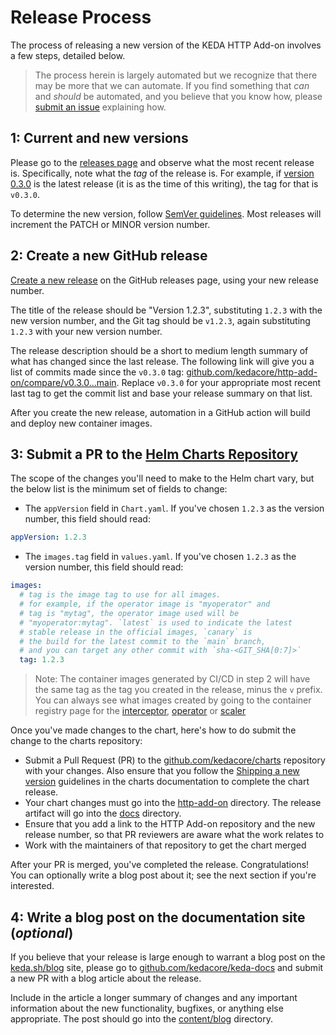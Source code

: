 # Release Process

The process of releasing a new version of the KEDA HTTP Add-on involves a few steps, detailed below.

>The process herein is largely automated but we recognize that there may be more that we can automate. If you find something that _can_ and _should_ be automated, and you believe that you know how, please [submit an issue](https://github.com/kedacore/http-add-on/issues/new?assignees=&labels=needs-discussion%2Cfeature-request&template=Feature_request.md) explaining how.

## 1: Current and new versions

Please go to the [releases page](https://github.com/kedacore/http-add-on/releases) and observe what the most recent release is. Specifically, note what the _tag_ of the release is. For example, if [version 0.3.0](https://github.com/kedacore/http-add-on/releases/tag/v0.3.0) is the latest release (it is as the time of this writing), the tag for that is `v0.3.0`.

To determine the new version, follow [SemVer guidelines](https://semver.org). Most releases will increment the PATCH or MINOR version number.

## 2: Create a new GitHub release

[Create a new release](https://github.com/kedacore/http-add-on/releases/new) on the GitHub releases page, using your new release number.

The title of the release should be "Version 1.2.3", substituting `1.2.3` with the new version number, and the Git tag should be `v1.2.3`, again substituting `1.2.3` with your new version number.

The release description should be a short to medium length summary of what has changed since the last release. The following link will give you a list of commits made since the `v0.3.0` tag: [github.com/kedacore/http-add-on/compare/v0.3.0...main](https://github.com/kedacore/http-add-on/compare/v0.3.0...main). Replace `v0.3.0` for your appropriate most recent last tag to get the commit list and base your release summary on that list.

After you create the new release, automation in a GitHub action will build and deploy new container images.

## 3: Submit a PR to the [Helm Charts Repository](https://github.com/kedacore/charts)

The scope of the changes you'll need to make to the Helm chart vary, but the below list is the minimum set of fields to change:

- The `appVersion` field in `Chart.yaml`. If you've chosen `1.2.3` as the version number, this field should read:

```yaml
appVersion: 1.2.3
```

- The `images.tag` field in `values.yaml`. If you've chosen `1.2.3` as the version number, this field should read:

```yaml
images:
  # tag is the image tag to use for all images.
  # for example, if the operator image is "myoperator" and 
  # tag is "mytag", the operator image used will be
  # "myoperator:mytag". `latest` is used to indicate the latest
  # stable release in the official images, `canary` is 
  # the build for the latest commit to the `main` branch,
  # and you can target any other commit with `sha-<GIT_SHA[0:7]>`
  tag: 1.2.3
```

>Note: The container images generated by CI/CD in step 2 will have the same tag as the tag you created in the release, minus the `v` prefix. You can always see what images created by going to the container registry page for the [interceptor](https://github.com/orgs/kedacore/packages/container/package/http-add-on-interceptor), [operator](https://github.com/kedacore/http-add-on/pkgs/container/http-add-on-operator) or [scaler](https://github.com/kedacore/http-add-on/pkgs/container/http-add-on-scaler)


Once you've made changes to the chart, here's how to do submit the change to the charts repository:

- Submit a Pull Request (PR) to the [github.com/kedacore/charts](https://github.com/kedacore/charts) repository with your changes. Also ensure that you follow the [Shipping a new version](https://github.com/kedacore/charts/blob/master/CONTRIBUTING.md#shipping-a-new-version) guidelines in the charts documentation to complete the chart release.
- Your chart changes must go into the [http-add-on](https://github.com/kedacore/charts/tree/master/http-add-on) directory. The release artifact will go into the [docs](https://github.com/kedacore/charts/tree/master/docs) directory.
- Ensure that you add a link to the HTTP Add-on repository and the new release number, so that PR reviewers are aware what the work relates to
- Work with the maintainers of that repository to get the chart merged

After your PR is merged, you've completed the release. Congratulations! You can optionally write a blog post about it; see the next section if you're interested.

## 4: Write a blog post on the documentation site (_optional_)

If you believe that your release is large enough to warrant a blog post on the [keda.sh/blog](https://keda.sh/blog/) site, please go to [github.com/kedacore/keda-docs](https://github.com/kedacore/keda-docs) and submit a new PR with a blog article about the release.

Include in the article a longer summary of changes and any important information about the new functionality, bugfixes, or anything else appropriate. The post should go into the [content/blog](https://github.com/kedacore/keda-docs/tree/master/content/blog) directory.
